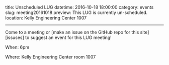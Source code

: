 title: Unscheduled LUG
datetime: 2016-10-18 18:00:00
category: events
slug: meeting20161018
preview: This LUG is currently un-scheduled.
location: Kelly Engineering Center 1007

---

Come to a meeting or [make an issue on the GitHub repo for this site][issuses]
to suggest an event for this LUG meeting!

[issues]: https://github.com/OSULUG/OSULUG-Website/issues

When: 6pm

Where: Kelly Engineering Center room 1007

